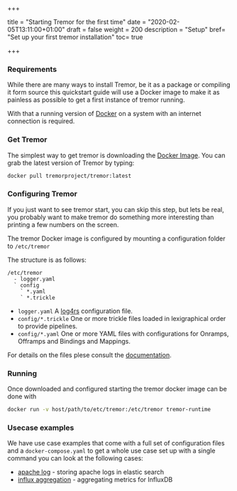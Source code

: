 +++

title = "Starting Tremor for the first time"
date = "2020-02-05T13:11:00+01:00"
draft = false
weight = 200
description = "Setup"
bref= "Set up your first tremor installation"
toc= true

+++

### Requirements

While there are many ways to install Tremor, be it as a package or compiling it form source this quickstart guide will use a Docker image to make it as painless as possible to get a first instance of tremor running.

With that a running version of [Docker](https://docker.io) on a system with an internet connection is required.

### Get Tremor

The simplest way to get tremor is downloading the [Docker Image](https://hub.docker.com/r/tremor/tremor). You can grab the latest version of Tremor by typing:

```bash
docker pull tremorproject/tremor:latest
```

### Configuring Tremor

If you just want to see tremor start, you can skip this step, but lets be real, you probably want to make tremor do something more interesting than printing a few numbers on the screen.

The tremor Docker image is configured by mounting a configuration folder to `/etc/tremor`

The structure is as follows:

```text
/etc/tremor
  - logger.yaml
  ` config
    ` *.yaml
    ` *.trickle
```

* `logger.yaml` A [log4rs](https://docs.rs/log4rs/0.10.0/log4rs/#examples) configuration file.
* `config/*.trickle` One or more trickle files loaded in lexigraphical order to provide pipelines.
* `config/*.yaml` One or more YAML files with configurations for Onramps, Offramps and Bindings and Mappings.

For details on the files plese consult the [documentation](https://docs.tremor.rs/operations/configuration).

### Running

Once downloaded and configured starting the tremor docker image can be done with

```bash
docker run -v host/path/to/etc/tremor:/etc/tremor tremor-runtime
```

### Usecase examples

We have use case examples that come with a full set of configuration files and a `docker-compose.yaml` to get a whole use case set up with a single command you can look at the following cases:

* [apache log](https://docs.tremor.rs/workshop/examples/10_logstash) - storing apache logs in elastic search
* [influx aggregation](https://docs.tremor.rs/workshop/examples/11_influx) - aggregating metrics for InfluxDB
